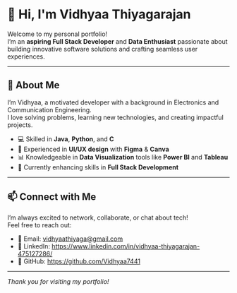 # 👋 Hi, I'm Vidhyaa Thiyagarajan

Welcome to my personal portfolio!  
I’m an **aspiring Full Stack Developer** and **Data Enthusiast** passionate about building innovative software solutions and crafting seamless user experiences.

---

## 🚀 About Me

I’m Vidhyaa, a motivated developer with a background in Electronics and Communication Engineering.  
I love solving problems, learning new technologies, and creating impactful projects.

- 💻 Skilled in **Java**, **Python**, and **C**  
- 🎨 Experienced in **UI/UX design** with **Figma** & **Canva**  
- 📊 Knowledgeable in **Data Visualization** tools like **Power BI** and **Tableau**   
- 🌱 Currently enhancing skills in **Full Stack Development** 

---

## 📫 Connect with Me

I’m always excited to network, collaborate, or chat about tech!  
Feel free to reach out:

- 📧 Email: vidhyaathiyaga@gmail.com  
- 🔗 LinkedIn: https://www.linkedin.com/in/vidhyaa-thiyagarajan-475127286/
- 🐙 GitHub: https://github.com/Vidhyaa7441

---
*Thank you for visiting my portfolio!*
